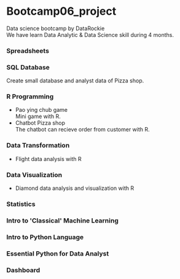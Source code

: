 # Bootcamp06_project
Data science bootcamp by DataRockie <br>
We have learn Data Analytic & Data Science skill during 4 months.


<h3> Spreadsheets </h3>

<h3> SQL Database </h3>
    Create small database and analyst data of Pizza shop.
    
<h3> R Programming </h3>
  <ul>
    <li>
      Pao ying chub game
    </li>
      Mini game with R. 
    <li>
      Chatbot Pizza shop
    </li>
      The chatbot can recieve order from customer with R.
  </ul>
  
<h3> Data Transformation </h3>
    <ul> 
        <li>
        Flight data analysis with R
        </li>
    </ul>

<h3> Data Visualization </h3>
    <ul>
        <li>
        Diamond data analysis and visualization with R
        </li>
    </ul>

<h3> Statistics </h3>
<h3> Intro to 'Classical' Machine Learning </h3>
<h3> Intro to Python Language </h3>
<h3> Essential Python for Data Analyst </h3>
<h3> Dashboard </h3>


